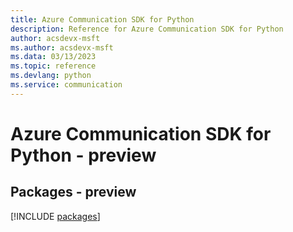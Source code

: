 ```yaml
---
title: Azure Communication SDK for Python
description: Reference for Azure Communication SDK for Python
author: acsdevx-msft
ms.author: acsdevx-msft
ms.data: 03/13/2023
ms.topic: reference
ms.devlang: python
ms.service: communication
---
```

# Azure Communication SDK for Python - preview
## Packages - preview
[!INCLUDE [packages](communication-index.md)]